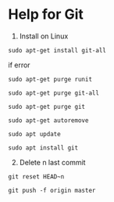 Help for Git
============

1. Install on Linux

`sudo apt-get install git-all`

if error

`sudo apt-get purge runit`

`sudo apt-get purge git-all`

`sudo apt-get purge git`

`sudo apt-get autoremove`

`sudo apt update`

`sudo apt install git`


2. Delete n last commit

`git reset HEAD~n`

`git push -f origin master`
